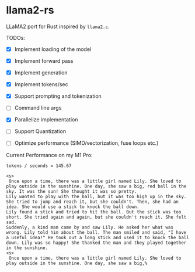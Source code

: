 # llama2-rs

LLaMA2 port for Rust inspired by `llama2.c`.

TODOs:

- [X] Implement loading of the model
- [X] Implement forward pass
- [X] Implement generation
- [X] Implement tokens/sec
- [X] Support prompting and tokenization
- [ ] Command line args
- [X] Parallelize implementation
- [ ] Support Quantization
- [ ] Optimize performance (SIMD/vectorization, fuse loops etc.)


Current Performance on my M1 Pro:

```
tokens / seconds = 145.67

<s>
 Once upon a time, there was a little girl named Lily. She loved to play outside in the sunshine. One day, she saw a big, red ball in the sky. It was the sun! She thought it was so pretty.
Lily wanted to play with the ball, but it was too high up in the sky. She tried to jump and reach it, but she couldn't. Then, she had an idea. She would use a stick to knock the ball down.
Lily found a stick and tried to hit the ball. But the stick was too short. She tried again and again, but she couldn't reach it. She felt sad.
Suddenly, a kind man came by and saw Lily. He asked her what was wrong. Lily told him about the ball. The man smiled and said, "I have a useful idea!" He took out a long stick and used it to knock the ball down. Lily was so happy! She thanked the man and they played together in the sunshine.
<s>
 Once upon a time, there was a little girl named Lily. She loved to play outside in the sunshine. One day, she saw a big,% 
```